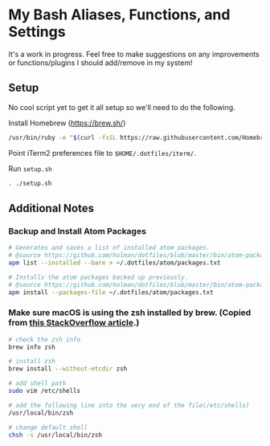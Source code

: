 # My Bash Aliases, Functions, and Settings

It's a work in progress. Feel free to make suggestions on any improvements or functions/plugins I should add/remove in my system!

## Setup

No cool script yet to get it all setup so we'll need to do the following.

Install Homebrew (https://brew.sh/)
```bash
/usr/bin/ruby -e "$(curl -fsSL https://raw.githubusercontent.com/Homebrew/install/master/install)"
```

Point iTerm2 preferences file to `$HOME/.dotfiles/iterm/`.

Run `setup.sh`
```bash
. ./setup.sh
```

## Additional Notes

### Backup and Install Atom Packages
```bash
# Generates and saves a list of installed atom packages.
# @source https://github.com/holman/dotfiles/blob/master/bin/atom-package-backup
apm list --installed --bare > ~/.dotfiles/atom/packages.txt
```

```bash
# Installs the atom packages backed up previously.
# @source https://github.com/holman/dotfiles/blob/master/bin/atom-package-install
apm install --packages-file ~/.dotfiles/atom/packages.txt
```

### Make sure macOS is using the zsh installed by brew. (Copied from [this StackOverflow article](https://stackoverflow.com/questions/17648621/how-do-i-update-zsh-to-the-latest-version).)

```bash
# check the zsh info
brew info zsh

# install zsh
brew install --without-etcdir zsh

# add shell path
sudo vim /etc/shells

# add the following line into the very end of the file(/etc/shells)
/usr/local/bin/zsh

# change default shell
chsh -s /usr/local/bin/zsh
```